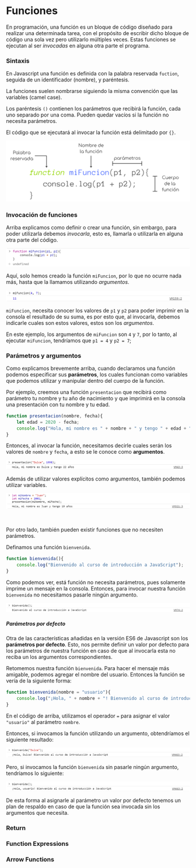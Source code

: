 # Funciones

En programación, una función es un bloque de código diseñado para realizar una determinada tarea, con el propósito de escribir dicho bloque de código una sola vez pero utilizarlo múltiples veces. Estas funciones se ejecutan al ser *invocadas* en alguna otra parte el programa.

### Sintaxis
En Javascript una función es definida con la palabra reservada `fuction`, seguida de un identificador (nombre), y paréntesis.

La funciones suelen nombrarse siguiendo la misma convención que las variables (camel case).

Los paréntesis `()` contienen los parámetros que recibirá la función, cada uno separado por una coma. Pueden quedar vacíos si la función no necesita parámetros.

El código que se ejecutará al invocar la función está delimitado por `{}`.

<p align="center">
    <img src="./img/js/funciones.png">
</p>

### Invocación de funciones
Arriba explicamos como definir o crear una función, sin embargo, para poder utilizarla debemos *invocarla*, esto es, llamarla o utilizarla en alguna otra parte del código.

<p align="center">
    <img src="./img/js/invocarFuncion.png">
</p>

Aquí, solo hemos creado la función `miFuncion`, por lo que no ocurre nada más, hasta que la llamamos utilizando *argumentos*.

<p align="center">
    <img src="./img/js/invocarFuncion2.png">
</p>

`miFuncion`, necesita conocer los valores de `p1` y `p2` para poder imprimir en la consola el resultado de su suma, es por esto que, al invocarla, debemos indicarle cuales son estos valores, estos son los *argumentos*.

En este ejemplo, los argumentos de `miFuncion` son `4` y `7`, por lo tanto, al ejecutar `miFuncion`, tendríamos que `p1 = 4` y `p2 = 7`;

### Parámetros y argumentos
Como explicamos brevemente arriba, cuando declaramos una función podemos especificar sus **parámetros**, los cuales funcionan como variables que podemos utilizar y manipular dentro del cuerpo de la función.

Por ejemplo, creemos una función `presentacion` que recibirá como parámetro tu nombre y tu año de nacimiento y que imprimirá en la consola una presentación con tu nombre y tu edad.

```javascript
function presentacion(nombre, fecha){
    let edad = 2020 - fecha;
    console.log("Hola, mi nombre es " + nombre + " y tengo " + edad + " años");
}
```

Entonces, al invocar la función, necesitamos decirle cuales serán los valores de `nombre` y `fecha`, a esto se le conoce como **argumentos**.
<p align="center">
    <img src="./img/js/argumentos.png">
</p>

Además de utilizar valores explícitos como argumentos, también podemos utilizar variables.
<p align="center">
    <img src="./img/js/argumentos3.png">
</p>


<br>

Por otro lado, también pueden existir funciones que no necesiten parámetros.

Definamos una función `bienvenida`.

```javascript
function bienvenida(){
    console.log("Bienvenido al curso de introducción a JavaScript");
}
```

Como podemos ver, está función no necesita parámetros, pues solamente imprime un mensaje en la consola. Entonces, para invocar nuestra función `bienvenida` no necesitamos pasarle ningún argumento.
<p align="center">
    <img src="./img/js/argumentos2.png">
</p>

##### Parámetros por defecto
Otra de las características añadidas en la versión ES6 de Javascript son los **parámetros por defecto**. Esto, nos permite definir un valor por defecto para los parámetros de nuestra función en caso de que al invocarla esta no reciba un los argumentos correspondientes.

Retomemos nuestra función `bienvenida`. Para hacer el mensaje más amigable, podemos agregar el nombre del usuario. Entonces la función se vería de la siguiente forma:

```javascript
function bienvenida(nombre = "usuario"){
    console.log("¡Hola, " + nombre + "! Bienvenido al curso de introducción a JavaScript");
}
```

En el código de arriba, utilizamos el operador `=` para asignar el valor `"usuario"` al parámetro `nombre`.

Entonces, si invocamos la función utilizando un argumento, obtendríamos el siguiente resultado:
<p align="center">
    <img src="./img/js/argumentos4.png">
</p>

Pero, si invocamos la función `bienvenida` sin pasarle ningún argumento, tendríamos lo siguiente:
<p align="center">
    <img src="./img/js/argumentos5.png">
</p>

De esta forma al asignarle al parámetro un valor por defecto tenemos un plan de respaldo en caso de que la función sea invocada sin los argumentos que necesita.


### Return

### Function Expressions

### Arrow Functions

